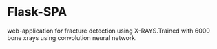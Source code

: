 # Flask-SPA

web-application for fracture detection using X-RAYS.Trained with 6000 bone xrays using convolution neural network.
